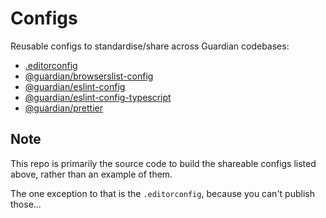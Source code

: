 # Configs

Reusable configs to standardise/share across Guardian codebases:

-   [.editorconfig](.editorconfig)
-   [@guardian/browserslist-config](https://www.npmjs.com/package/@guardian/browserslist-config)
-   [@guardian/eslint-config](https://www.npmjs.com/package/@guardian/eslint-config)
-   [@guardian/eslint-config-typescript](https://www.npmjs.com/package/@guardian/eslint-config-typescript)
-   [@guardian/prettier](https://www.npmjs.com/package/@guardian/prettier)

## Note

This repo is primarily the source code to build the shareable configs listed above, rather than an example of them.

The one exception to that is the `.editorconfig`, because you can't publish those...

